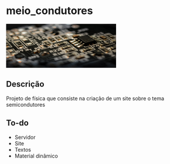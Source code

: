 # meio_condutores

<img src="readme_img.jpeg" style="width:300px;height:120px">

<h2>Descrição</h2>
Projeto de física que consiste na criação de um site sobre o tema semicondutores

<h2>To-do</h2>
<ul>
   <li>Servidor</li>
   <li>Site</li>
   <li>Textos</li>
   <li>Material dinâmico</li>
</ul>

